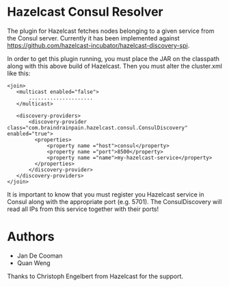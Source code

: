 # Hazelcast Consul Resolver

The plugin for Hazelcast fetches nodes belonging to a given service from the Consul server. Currently it has been implemented against https://github.com/hazelcast-incubator/hazelcast-discovery-spi.

In order to get this plugin running, you must place the JAR on the classpath along with this above build of Hazelcast. Then you must alter the cluster.xml like this:

 ```
 <join>
    <multicast enabled="false">
        .....................
    </multicast>

    <discovery-providers>
        <discovery-provider class="com.braindrainpain.hazelcast.consul.ConsulDiscovery" enabled="true">
          <properties>
              <property name ="host">consul</property>
              <property name ="port">8500</property>
              <property name ="name">my-hazelcast-service</property>
          </properties>
        </discovery-provider>
    </discovery-providers>
</join>
```
        
It is important to know that you must register you Hazelcast service in Consul along with the appropriate port (e.g. 5701). The ConsulDiscovery will read all IPs from this service together with their ports!

# Authors
- Jan De Cooman
-  Quan Weng

Thanks to Christoph Engelbert from Hazelcast for the support.